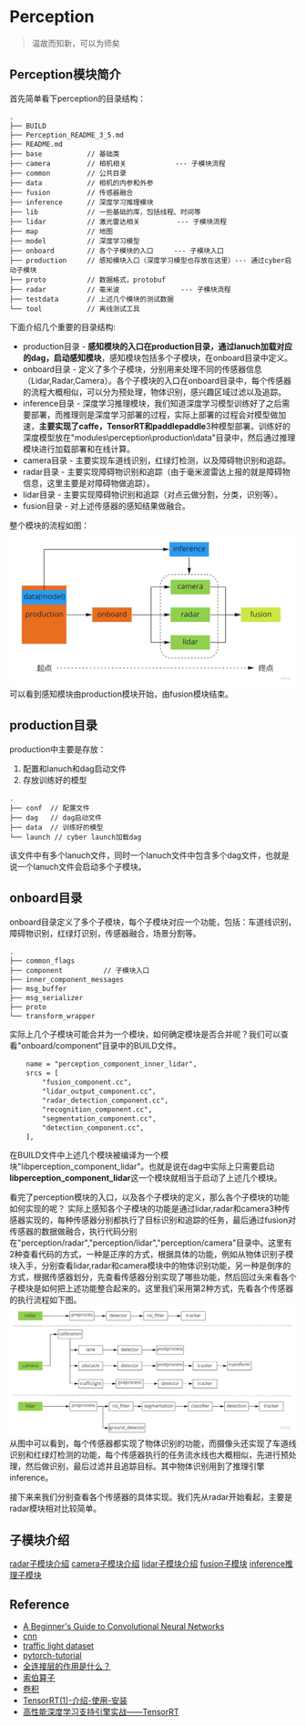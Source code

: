 # Perception

> 温故而知新，可以为师矣


## Perception模块简介

首先简单看下perception的目录结构：
```
.
├── BUILD
├── Perception_README_3_5.md
├── README.md
├── base           // 基础类
├── camera         // 相机相关            --- 子模块流程
├── common         // 公共目录
├── data           // 相机的内参和外参
├── fusion         // 传感器融合
├── inference      // 深度学习推理模块
├── lib            // 一些基础的库，包括线程、时间等
├── lidar          // 激光雷达相关         --- 子模块流程
├── map            // 地图
├── model          // 深度学习模型
├── onboard        // 各个子模块的入口     --- 子模块入口
├── production     // 感知模块入口（深度学习模型也存放在这里）--- 通过cyber启动子模块
├── proto          // 数据格式，protobuf
├── radar          // 毫米波               --- 子模块流程
├── testdata       // 上述几个模块的测试数据
└── tool           // 离线测试工具
```
下面介绍几个重要的目录结构:
* production目录 - **感知模块的入口在production目录，通过lanuch加载对应的dag，启动感知模块**，感知模块包括多个子模块，在onboard目录中定义。
* onboard目录 - 定义了多个子模块，分别用来处理不同的传感器信息（Lidar,Radar,Camera）。各个子模块的入口在onboard目录中，每个传感器的流程大概相似，可以分为预处理，物体识别，感兴趣区域过滤以及追踪。
* inference目录 - 深度学习推理模块，我们知道深度学习模型训练好了之后需要部署，而推理则是深度学习部署的过程，实际上部署的过程会对模型做加速，**主要实现了caffe，TensorRT和paddlepaddle**3种模型部署。训练好的深度模型放在"modules\perception\production\data"目录中，然后通过推理模块进行加载部署和在线计算。
* camera目录 - 主要实现车道线识别，红绿灯检测，以及障碍物识别和追踪。
* radar目录 - 主要实现障碍物识别和追踪（由于毫米波雷达上报的就是障碍物信息，这里主要是对障碍物做追踪）。
* lidar目录 - 主要实现障碍物识别和追踪（对点云做分割，分类，识别等）。
* fusion目录 - 对上述传感器的感知结果做融合。

整个模块的流程如图：
![process](img/perception_process.jpg)
可以看到感知模块由production模块开始，由fusion模块结束。


## production目录
production中主要是存放：
1. 配置和lanuch和dag启动文件
2. 存放训练好的模型
```
.
├── conf  // 配置文件
├── dag   // dag启动文件
├── data  // 训练好的模型
└── launch // cyber launch加载dag
```
该文件中有多个lanuch文件，同时一个lanuch文件中包含多个dag文件，也就是说一个lanuch文件会启动多个子模块。


## onboard目录
onboard目录定义了多个子模块，每个子模块对应一个功能，包括：车道线识别，障碍物识别，红绿灯识别，传感器融合，场景分割等。
```
.
├── common_flags
├── component          // 子模块入口
├── inner_component_messages
├── msg_buffer
├── msg_serializer
├── proto
└── transform_wrapper
```

实际上几个子模块可能合并为一个模块，如何确定模块是否合并呢？我们可以查看"onboard/component"目录中的BUILD文件。
```
    name = "perception_component_inner_lidar",
    srcs = [
        "fusion_component.cc",
        "lidar_output_component.cc",
        "radar_detection_component.cc",
        "recognition_component.cc",
        "segmentation_component.cc",
        "detection_component.cc",
    ],
```
在BUILD文件中上述几个模块被编译为一个模块"libperception_component_lidar"。也就是说在dag中实际上只需要启动**libperception_component_lidar**这一个模块就相当于启动了上述几个模块。


看完了perception模块的入口，以及各个子模块的定义，那么各个子模块的功能如何实现的呢？  实际上感知各个子模块的功能是通过lidar,radar和camera3种传感器实现的，每种传感器分别都执行了目标识别和追踪的任务，最后通过fusion对传感器的数据做融合，执行代码分别在"perception/radar","perception/lidar","perception/camera"目录中。这里有2种查看代码的方式，一种是正序的方式，根据具体的功能，例如从物体识别子模块入手，分别查看lidar,radar和camera模块中的物体识别功能，另一种是倒序的方式，根据传感器划分，先查看传感器分别实现了哪些功能，然后回过头来看各个子模块是如何把上述功能整合起来的。这里我们采用第2种方式，先看各个传感器的执行流程如下图。
![sensor](img/sensor.jpg)
从图中可以看到，每个传感器都实现了物体识别的功能，而摄像头还实现了车道线识别和红绿灯检测的功能，每个传感器执行的任务流水线也大概相似，先进行预处理，然后做识别，最后过滤并且追踪目标。其中物体识别用到了推理引擎inference。

接下来来我们分别查看各个传感器的具体实现。我们先从radar开始看起，主要是radar模块相对比较简单。


## 子模块介绍
[radar子模块介绍](radar#radar_module)
[camera子模块介绍](camera#camera_module)
[lidar子模块介绍](lidar#lidar_module)
[fusion子模块](fusion#fusion_module)
[inference推理子模块](inference#inference_module)



## Reference
* [A Beginner's Guide to Convolutional Neural Networks](https://skymind.ai/wiki/convolutional-network)
* [cnn](https://cs231n.github.io/convolutional-networks/)
* [traffic light dataset](https://hci.iwr.uni-heidelberg.de/node/6132/download/3d66608cfb112934ef40175e9a20c81f)
* [pytorch-tutorial](https://github.com/yunjey/pytorch-tutorial)
* [全连接层的作用是什么？](https://www.zhihu.com/question/41037974)
* [索伯算子](https://zh.wikipedia.org/wiki/%E7%B4%A2%E8%B2%9D%E7%88%BE%E7%AE%97%E5%AD%90)
* [卷积](https://zh.wikipedia.org/wiki/%E5%8D%B7%E7%A7%AF)
* [TensorRT(1)-介绍-使用-安装](https://arleyzhang.github.io/articles/7f4b25ce/)
* [高性能深度学习支持引擎实战——TensorRT](https://zhuanlan.zhihu.com/p/35657027)
